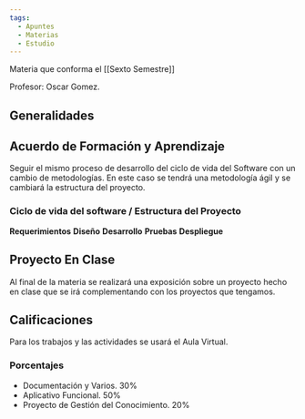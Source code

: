 ```yaml
---
tags:
  - Apuntes
  - Materias
  - Estudio
---
```

Materia que conforma el [[Sexto Semestre]]

Profesor: Oscar Gomez.
## Generalidades
## Acuerdo de Formación y Aprendizaje

Seguir el mismo proceso de desarrollo del ciclo de vida del Software con un cambio de metodologías. En este caso se tendrá una metodología ágil y se cambiará la estructura del proyecto.

### Ciclo de vida del software / Estructura del Proyecto

**Requerimientos**
**Diseño**
**Desarrollo**
**Pruebas**
**Despliegue**


## Proyecto En Clase

Al final de la materia se realizará una exposición sobre un proyecto hecho en clase que se irá complementando con los proyectos que tengamos.
## Calificaciones

Para los trabajos y las actividades se usará el Aula Virtual.
### Porcentajes

- Documentación y Varios. 30%
- Aplicativo Funcional. 50%
- Proyecto de Gestión del Conocimiento. 20%

